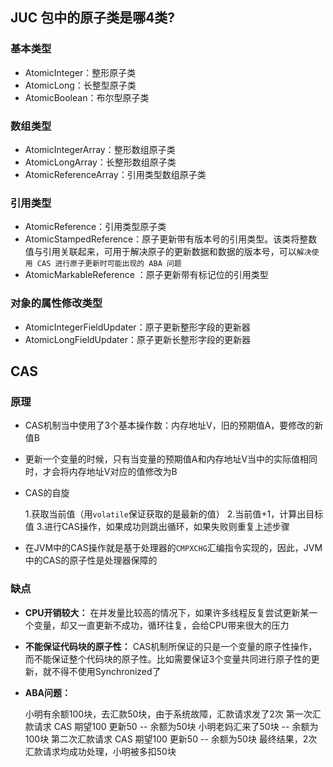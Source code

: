 ## JUC 包中的原子类是哪4类?
### 基本类型
- AtomicInteger：整形原子类
- AtomicLong：长整型原子类
- AtomicBoolean：布尔型原子类

### 数组类型
- AtomicIntegerArray：整形数组原子类
- AtomicLongArray：长整形数组原子类
- AtomicReferenceArray：引用类型数组原子类

### 引用类型
- AtomicReference：引用类型原子类
- AtomicStampedReference：原子更新带有版本号的引用类型。该类将整数值与引用关联起来，可用于解决原子的更新数据和数据的版本号，可以`解决使用 CAS 进行原子更新时可能出现的 ABA 问题`
- AtomicMarkableReference ：原子更新带有标记位的引用类型

### 对象的属性修改类型
- AtomicIntegerFieldUpdater：原子更新整形字段的更新器
- AtomicLongFieldUpdater：原子更新长整形字段的更新器

## CAS
### 原理
- CAS机制当中使用了3个基本操作数：内存地址V，旧的预期值A，要修改的新值B
- 更新一个变量的时候，只有当变量的预期值A和内存地址V当中的实际值相同时，才会将内存地址V对应的值修改为B
- CAS的自旋


    1.获取当前值（用`volatile`保证获取的是最新的值）
    2.当前值+1，计算出目标值
    3.进行CAS操作，如果成功则跳出循环，如果失败则重复上述步骤

- 在JVM中的CAS操作就是基于处理器的`CMPXCHG`汇编指令实现的，因此，JVM中的CAS的原子性是处理器保障的

### 缺点
- **CPU开销较大：** 在并发量比较高的情况下，如果许多线程反复尝试更新某一个变量，却又一直更新不成功，循环往复，会给CPU带来很大的压力
- **不能保证代码块的原子性：** CAS机制所保证的只是一个变量的原子性操作，而不能保证整个代码块的原子性。比如需要保证3个变量共同进行原子性的更新，就不得不使用Synchronized了
- **ABA问题：**


	小明有余额100块，去汇款50块，由于系统故障，汇款请求发了2次
	第一次汇款请求 CAS 期望100 更新50 -- 余额为50块
	小明老妈汇来了50块               -- 余额为100块
	第二次汇款请求 CAS 期望100 更新50 -- 余额为50块
	最终结果，2次汇款请求均成功处理，小明被多扣50块
